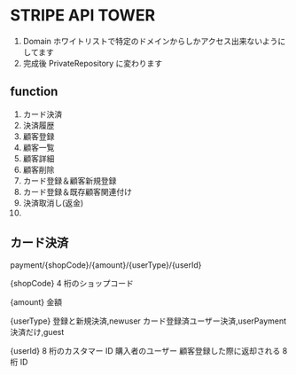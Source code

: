 # STRIPE API TOWER

1. Domain ホワイトリストで特定のドメインからしかアクセス出来ないようにしてます
1. 完成後 PrivateRepository に変わります

## function

1. カード決済
1. 決済履歴
1. 顧客登録
1. 顧客一覧
1. 顧客詳細
1. 顧客削除
1. カード登録＆顧客新規登録
1. カード登録＆既存顧客関連付け
1. 決済取消し(返金)
1.

## カード決済

payment/{shopCode}/{amount}/{userType}/{userId}

{shopCode} 4 桁のショップコード

{amount} 金額

{userType}
登録と新規決済,newuser
カード登録済ユーザー決済,userPayment
決済だけ,guest

{userId}
8 桁のカスタマー ID
購入者のユーザー 顧客登録した際に返却される 8 桁 ID
